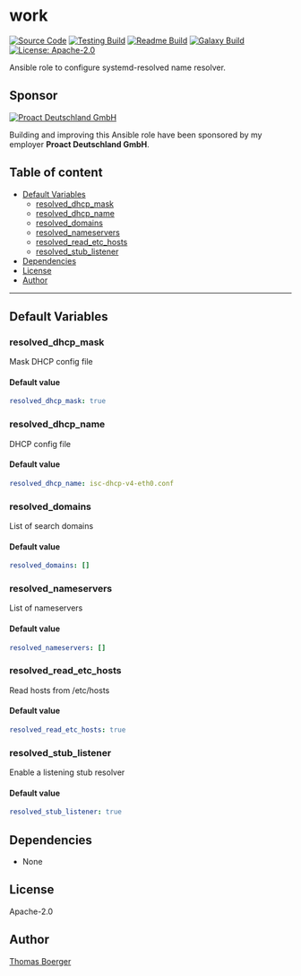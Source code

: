 # work

[![Source Code](https://img.shields.io/badge/github-source%20code-blue?logo=github&logoColor=white)](https://github.com/rolehippie/resolved) [![Testing Build](https://github.com/rolehippie/resolved/workflows/testing/badge.svg)](https://github.com/rolehippie/resolved/actions?query=workflow%3Atesting) [![Readme Build](https://github.com/rolehippie/resolved/workflows/readme/badge.svg)](https://github.com/rolehippie/resolved/actions?query=workflow%3Areadme) [![Galaxy Build](https://github.com/rolehippie/resolved/workflows/galaxy/badge.svg)](https://github.com/rolehippie/resolved/actions?query=workflow%3Agalaxy) [![License: Apache-2.0](https://img.shields.io/github/license/rolehippie/resolved)](https://github.com/rolehippie/resolved/blob/master/LICENSE) 

Ansible role to configure systemd-resolved name resolver. 

## Sponsor 

[![Proact Deutschland GmbH](https://proact.eu/wp-content/uploads/2020/03/proact-logo.png)](https://proact.eu) 

Building and improving this Ansible role have been sponsored by my employer **Proact Deutschland GmbH**.

## Table of content

* [Default Variables](#default-variables)
  * [resolved_dhcp_mask](#resolved_dhcp_mask)
  * [resolved_dhcp_name](#resolved_dhcp_name)
  * [resolved_domains](#resolved_domains)
  * [resolved_nameservers](#resolved_nameservers)
  * [resolved_read_etc_hosts](#resolved_read_etc_hosts)
  * [resolved_stub_listener](#resolved_stub_listener)
* [Dependencies](#dependencies)
* [License](#license)
* [Author](#author)

---

## Default Variables

### resolved_dhcp_mask

Mask DHCP config file

#### Default value

```YAML
resolved_dhcp_mask: true
```

### resolved_dhcp_name

DHCP config file

#### Default value

```YAML
resolved_dhcp_name: isc-dhcp-v4-eth0.conf
```

### resolved_domains

List of search domains

#### Default value

```YAML
resolved_domains: []
```

### resolved_nameservers

List of nameservers

#### Default value

```YAML
resolved_nameservers: []
```

### resolved_read_etc_hosts

Read hosts from /etc/hosts

#### Default value

```YAML
resolved_read_etc_hosts: true
```

### resolved_stub_listener

Enable a listening stub resolver

#### Default value

```YAML
resolved_stub_listener: true
```

## Dependencies

* None

## License

Apache-2.0

## Author

[Thomas Boerger](https://github.com/tboerger)
